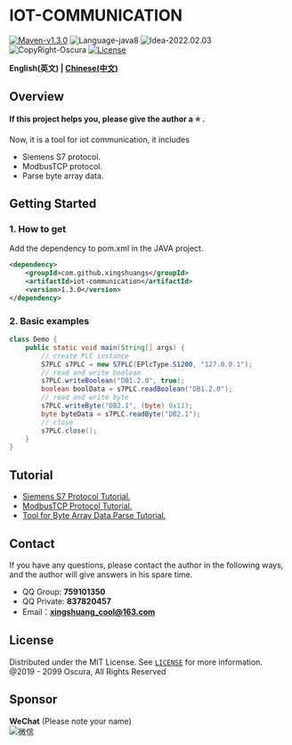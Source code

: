 # IOT-COMMUNICATION

[![Maven-v1.3.0](https://img.shields.io/badge/Maven-v1.3.0-brightgreen)](https://mvnrepository.com/artifact/com.github.xingshuangs/iot-communication)
![Language-java8](https://img.shields.io/badge/Language-java8-blue)
![Idea-2022.02.03](https://img.shields.io/badge/Idea-2022.02.03-lightgrey)
![CopyRight-Oscura](https://img.shields.io/badge/CopyRight-Oscura-yellow)
[![License](https://img.shields.io/badge/License-MIT-blue.svg)](./LICENSE)

**English(英文) | [Chinese(中文)](./README-CN.md )**

## Overview

**If this project helps you, please give the author a :star: .**<br>

Now, it is a tool for iot communication, it includes

- Siemens S7 protocol.
- ModbusTCP protocol.
- Parse byte array data.

## Getting Started

### 1. How to get

Add the dependency to pom.xml in the JAVA project.

```xml
<dependency>
    <groupId>com.github.xingshuangs</groupId>
    <artifactId>iot-communication</artifactId>
    <version>1.3.0</version>
</dependency>
```

### 2. Basic examples

```java
class Demo {
    public static void main(String[] args) {
        // create PLC instance
        S7PLC s7PLC = new S7PLC(EPlcType.S1200, "127.0.0.1");
        // read and write boolean
        s7PLC.writeBoolean("DB1.2.0", true);
        boolean boolData = s7PLC.readBoolean("DB1.2.0");
        // read and write byte
        s7PLC.writeByte("DB2.1", (byte) 0x11);
        byte byteData = s7PLC.readByte("DB2.1");
        // close
        s7PLC.close();
    }
}
```

## Tutorial

- [Siemens S7 Protocol Tutorial.](./tutorial/README-S7-EN.md)
- [ModbusTCP Protocol Tutorial.](./tutorial/README-Modbus-EN.md)
- [Tool for Byte Array Data Parse Tutorial.](./tutorial/README-ByteArray-EN.md)

## Contact

If you have any questions, please contact the author in the following ways, and the author will give answers in his
spare time.

- QQ Group: **759101350**
- QQ Private: **837820457**
- Email：**xingshuang_cool@163.com**

## License

Distributed under the MIT License. See [`LICENSE`](./LICENSE) for more information.<br>
@2019 - 2099 Oscura, All Rights Reserved <br>

## Sponsor

**WeChat** (Please note your name)<br>
![微信](https://i.postimg.cc/brBG5vx8/image.png)
